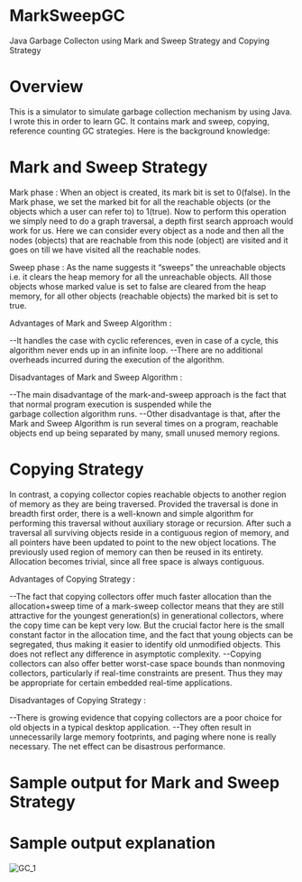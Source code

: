 # MarkSweepGC
Java Garbage Collecton using Mark and Sweep Strategy and Copying Strategy

# Overview
This is a simulator to simulate garbage collection mechanism by using Java. I wrote this in order to learn GC. It contains mark and sweep, copying, reference counting GC strategies. Here is the background knowledge:

# Mark and Sweep Strategy

Mark phase :
When an object is created, its mark bit is set to 0(false). In the Mark phase, we set the marked bit for all the reachable objects (or the objects which a user can refer to) to 1(true). Now to perform this operation we simply need to do a graph traversal, a depth first search approach would work for us. Here we can consider every object as a node and then all the nodes (objects) that are reachable from this node (object) are visited and it goes on till we have visited all the reachable nodes.

Sweep phase :
As the name suggests it “sweeps” the unreachable objects i.e. it clears the heap memory for all the unreachable objects. All those objects whose marked value is set to false are cleared from the heap memory, for all other objects (reachable objects) the marked bit is set to true.

Advantages of Mark and Sweep Algorithm :

  --It handles the case with cyclic references, even in case of a cycle, this algorithm never ends up in an infinite loop.
  --There are no additional overheads incurred during the execution of the algorithm.

Disadvantages of Mark and Sweep Algorithm :

  --The main disadvantage of the mark-and-sweep approach is the fact that that normal program execution is suspended while the  
    garbage collection algorithm runs.
  --Other disadvantage is that, after the Mark and Sweep Algorithm is run several times on a program, reachable objects end up
    being separated by many, small unused memory regions.

# Copying Strategy

In contrast, a copying collector copies reachable objects to another region of memory as they are being traversed. Provided the traversal is done in breadth first order, there is a well-known and simple algorithm for performing this traversal without auxiliary storage or recursion. After such a traversal all surviving objects reside in a contiguous region of memory, and all pointers have been updated to point to the new object locations. The previously used region of memory can then be reused in its entirety. Allocation becomes trivial, since all free space is always contiguous.

Advantages of Copying Strategy :

  --The fact that copying collectors offer much faster allocation than the allocation+sweep time of a mark-sweep collector means
    that they are still attractive for the youngest generation(s) in generational collectors, where the copy time can be kept 
    very low. But the crucial factor here is the small constant factor in the allocation time, and the fact that young objects 
    can be segregated, thus making it easier to identify old unmodified objects. This does not reflect any difference in 
    asymptotic complexity. 
  --Copying collectors can also offer better worst-case space bounds than nonmoving collectors, particularly if real-time
    constraints are present. Thus they may be appropriate for certain embedded real-time applications.

Disadvantages of Copying Strategy :

  --There is growing evidence that copying collectors are a poor choice for old objects in a typical desktop application. 
  --They often result in unnecessarily large memory footprints, and paging where none is really necessary. The net effect can be
    disastrous performance.

# Sample output for Mark and Sweep Strategy


# Sample output explanation

![GC_1](https://user-images.githubusercontent.com/48925853/55736567-3203e180-5a41-11e9-8e6f-a334481eefcb.jpg)

